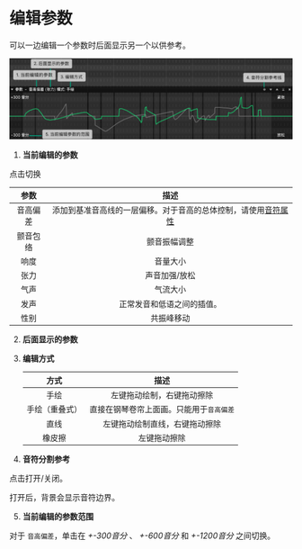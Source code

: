 # 编辑参数

可以一边编辑一个参数时后面显示另一个以供参考。

![](image/editing-parameters.png)

1. **当前编辑的参数**

点击切换

|   参数   |                                         描述                                         |
| :------: | :----------------------------------------------------------------------------------: |
| 音高偏差 | 添加到基准音高线的一层偏移。对于音高的总体控制，请使用[音符属性](note-properties.md) |
| 颤音包络 |                                     颤音振幅调整                                     |
|   响度   |                                       音量大小                                       |
|   张力   |                                    声音加强/放松                                     |
|   气声   |                                       气流大小                                       |
|   发声   |                              正常发音和低语之间的插值。                              |
|   性别   |                                      共振峰移动                                      |

2. **后面显示的参数**

3. **编辑方式**

    |      方式      |                   描述                   |
    | :------------: | :--------------------------------------: |
    |      手绘      |        左键拖动绘制，右键拖动擦除        |
    | 手绘（重叠式） | 直接在钢琴卷帘上面画。只能用于`音高偏差` |
    |      直线      |      左键拖动绘制直线，右键拖动擦除      |
    |     橡皮擦     |               左键拖动擦除               |

4. **音符分割参考**
   
点击打开/关闭。

打开后，背景会显示音符边界。

5. **当前编辑的参数范围**

对于 `音高偏差`，单击在 *+-300音分* 、 *+-600音分* 和 *+-1200音分* 之间切换。